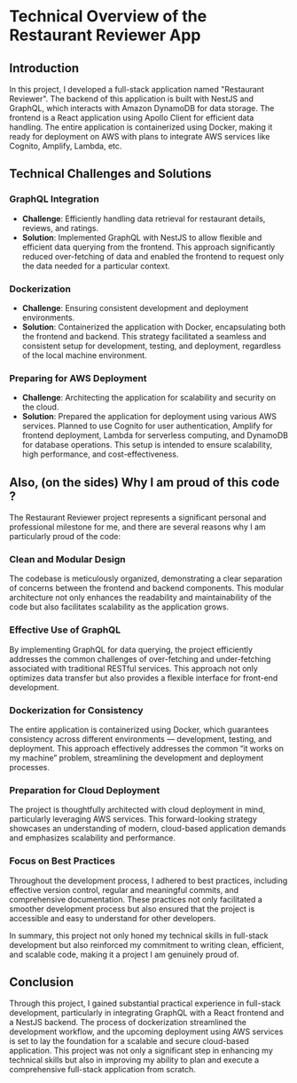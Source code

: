 # Technical Overview of the Restaurant Reviewer App

## Introduction

In this project, I developed a full-stack application named "Restaurant Reviewer". The backend of this application is built with NestJS and GraphQL, which interacts with Amazon DynamoDB for data storage. The frontend is a React application using Apollo Client for efficient data handling. The entire application is containerized using Docker, making it ready for deployment on AWS with plans to integrate AWS services like Cognito, Amplify, Lambda, etc.

## Technical Challenges and Solutions

### GraphQL Integration

-   **Challenge**: Efficiently handling data retrieval for restaurant details, reviews, and ratings.
-   **Solution**: Implemented GraphQL with NestJS to allow flexible and efficient data querying from the frontend. This approach significantly reduced over-fetching of data and enabled the frontend to request only the data needed for a particular context.

### Dockerization

-   **Challenge**: Ensuring consistent development and deployment environments.
-   **Solution**: Containerized the application with Docker, encapsulating both the frontend and backend. This strategy facilitated a seamless and consistent setup for development, testing, and deployment, regardless of the local machine environment.

### Preparing for AWS Deployment

-   **Challenge**: Architecting the application for scalability and security on the cloud.
-   **Solution**: Prepared the application for deployment using various AWS services. Planned to use Cognito for user authentication, Amplify for frontend deployment, Lambda for serverless computing, and DynamoDB for database operations. This setup is intended to ensure scalability, high performance, and cost-effectiveness.

## Also, (on the sides) Why I am proud of this code ?

The Restaurant Reviewer project represents a significant personal and professional milestone for me, and there are several reasons why I am particularly proud of the code:

### Clean and Modular Design

The codebase is meticulously organized, demonstrating a clear separation of concerns between the frontend and backend components. This modular architecture not only enhances the readability and maintainability of the code but also facilitates scalability as the application grows.

### Effective Use of GraphQL

By implementing GraphQL for data querying, the project efficiently addresses the common challenges of over-fetching and under-fetching associated with traditional RESTful services. This approach not only optimizes data transfer but also provides a flexible interface for front-end development.

### Dockerization for Consistency

The entire application is containerized using Docker, which guarantees consistency across different environments — development, testing, and deployment. This approach effectively addresses the common “it works on my machine” problem, streamlining the development and deployment processes.

### Preparation for Cloud Deployment

The project is thoughtfully architected with cloud deployment in mind, particularly leveraging AWS services. This forward-looking strategy showcases an understanding of modern, cloud-based application demands and emphasizes scalability and performance.

### Focus on Best Practices

Throughout the development process, I adhered to best practices, including effective version control, regular and meaningful commits, and comprehensive documentation. These practices not only facilitated a smoother development process but also ensured that the project is accessible and easy to understand for other developers.

In summary, this project not only honed my technical skills in full-stack development but also reinforced my commitment to writing clean, efficient, and scalable code, making it a project I am genuinely proud of.

## Conclusion

Through this project, I gained substantial practical experience in full-stack development, particularly in integrating GraphQL with a React frontend and a NestJS backend. The process of dockerization streamlined the development workflow, and the upcoming deployment using AWS services is set to lay the foundation for a scalable and secure cloud-based application. This project was not only a significant step in enhancing my technical skills but also in improving my ability to plan and execute a comprehensive full-stack application from scratch.
